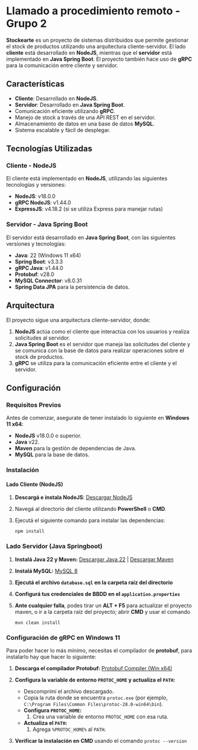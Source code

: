 # Llamado a procedimiento remoto - Grupo 2

**Stockearte** es un proyecto de sistemas distribuidos que permite gestionar el stock de productos utilizando una arquitectura cliente-servidor. El lado **cliente** está desarrollado en **NodeJS**, mientras que el **servidor** está implementado en **Java Spring Boot**. El proyecto también hace uso de **gRPC** para la comunicación entre cliente y servidor.

## Características

- **Cliente**: Desarrollado en **NodeJS**.
- **Servidor**: Desarrollado en **Java Spring Boot**.
- Comunicación eficiente utilizando **gRPC**.
- Manejo de stock a través de una API REST en el servidor.
- Almacenamiento de datos en una base de datos **MySQL**.
- Sistema escalable y fácil de desplegar.

## Tecnologías Utilizadas

### Cliente - NodeJS
El cliente está implementado en **NodeJS**, utilizando las siguientes tecnologías y versiones:

- **NodeJS**: v18.0.0
- **gRPC NodeJS**: v1.44.0
- **ExpressJS**: v4.18.2 (si se utiliza Express para manejar rutas)

### Servidor - Java Spring Boot
El servidor está desarrollado en **Java Spring Boot**, con las siguientes versiones y tecnologías:

- **Java**: 22 (Windows 11 x64)
- **Spring Boot**: v3.3.3
- **gRPC Java**: v1.44.0
- **Protobuf**: v28.0
- **MySQL Connector**: v8.0.31
- **Spring Data JPA** para la persistencia de datos.

## Arquitectura

El proyecto sigue una arquitectura cliente-servidor, donde:

1. **NodeJS** actúa como el cliente que interactúa con los usuarios y realiza solicitudes al servidor.
2. **Java Spring Boot** es el servidor que maneja las solicitudes del cliente y se comunica con la base de datos para realizar operaciones sobre el stock de productos.
3. **gRPC** se utiliza para la comunicación eficiente entre el cliente y el servidor.

## Configuración

### Requisitos Previos

Antes de comenzar, asegurate de tener instalado lo siguiente en **Windows 11 x64**:

- **NodeJS** v18.0.0 o superior.
- **Java** v22.
- **Maven** para la gestión de dependencias de Java.
- **MySQL** para la base de datos.

### Instalación

#### Lado Cliente (NodeJS)
1. **Descargá e instala NodeJS**: [Descargar NodeJS](https://nodejs.org/)
2. Navegá al directorio del cliente utilizando **PowerShell** o **CMD**.
3. Ejecutá el siguiente comando para instalar las dependencias:

   ```
   npm install
   ```

### Lado Servidor (Java Springboot)
1. **Instalá Java 22 y Maven:** [Descargar Java 22](https://www.oracle.com/java/technologies/javase-jdk22-downloads.html) | [Descargar Maven](https://maven.apache.org/download.cgi)
2. **Instalá MySQL:** [MySQL 8](https://dev.mysql.com/downloads/installer/)
3. **Ejecutá el archivo ``database.sql`` en la carpeta raíz del directorio**
4. **Configurá tus credenciales de BBDD en el ``application.properties``**
5. **Ante cualquier falla**, podes tirar un **ALT + F5** para actualizar el proyecto maven, o ir a la carpeta raíz del proyecto; abrir **CMD** y usar el comando
   
   ```
   mvn clean install
   ```

### Configuración de gRPC en Windows 11
Para poder hacer lo más mínimo, necesitas el compilador de **protobuf**, para instalarlo hay que hacer lo siguiente:
1. **Descarga el compilador Protobuf:** [Protobuf Compiler (Win x64)](https://github.com/protocolbuffers/protobuf/releases/download/v28.0/protoc-28.0-win64.zip)
2. **Configura la variable de entorno `PROTOC_HOME` y actualiza el `PATH`:**
   - Descomprimí el archivo descargado.
   - Copia la ruta donde se encuentra `protoc.exe` (por ejemplo, `C:\Program Files\Common Files\protoc-28.0-win64\bin`).
   - **Configura `PROTOC_HOME`:**
     1. Crea una variable de entorno `PROTOC_HOME` con esa ruta.
   - **Actualiza el `PATH`:**
     1. Agrega `%PROTOC_HOME%` al `PATH`.
     
3. **Verificar la instalación en CMD** usando el comando ```protoc --version```

   
   
